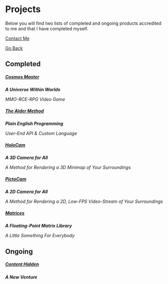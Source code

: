 # Projects
Below you will find two lists of completed and ongoing products accredited to me and that I have completed myself.

[Contact Me](https://trevorghseay.github.io/goto-Toggle/Contact)

[Go Back](https://trevorghseay.github.io/goto-Toggle/index)

## Completed

##### [Cosmos Master](https://trevorghseay.github.io/goto-Toggle/CosmosMaster)
**_A Universe Within Worlds_**

_MMO-RCE-RPG Video Game_

##### [The Alder Method](https://trevorghseay.github.io/goto-Toggle/TheAlderMethod)
**_Plain English Programming_**

_User-End API & Custom Language_

##### [HoloCam](https://trevorghseay.github.io/goto-Toggle/HoloCam)
**_A 3D Camera for All_**

_A Method for Rendering a 3D Minimap of Your Surroundings_

##### [PictoCam](https://trevorghseay.github.io/goto-Toggle/PictoCam)
**_A 2D Camera for All_**

_A Method for Rendering a 2D, Low-FPS Video-Stream of Your Surroundings_

##### [Matrices](https://trevorghseay.github.io/goto-Toggle/Matrices)
**_A Floating-Point Matrix Library_**

_A Little Something For Everybody_

## Ongoing

##### [Content Hidden](https://trevorghseay.github.io/goto-Toggle/ContentHidden)
**_A New Venture_**
